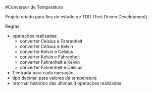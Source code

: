 #Conversor de Temperatura

Projeto criado para fins de estudo de TDD (Test Driven Development)

Regras:
- operações realizadas: 
    - converter Celsius e Fahrenheit
    - converter Celsius e Kelvin
    - converter Kelvin e Celsius
    - converter Kelvin e Fahrenheit
    - converter Fahrenheit e Kelvin
    - converter Fahrenheit e Celsius
- 1 entrada para cada operação
- tipo decimal para valores de temperatura
- retornar histórico das últimas 3 operações realizadas